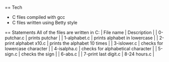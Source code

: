 == Tech
* C files compiled with gcc
* C files written using Betty style


== Statements
All of the files are written in C:
| File name | Description |
| 0-putchar.c | prints putchar |
| 1-alphabet.c | prints alphabet in lowercase |
| 2-print alphabet x10.c | prints the alphabet 10 times |
| 3-islower.c | checks for lowercase character |
| 4-isalpha.c | checks for alphabetical character |
| 5-sign.c | checks the sign |
| 6-abs.c |
| 7-print last digit.c
| 8-24 hours.c |
